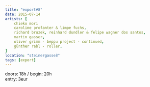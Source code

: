 ```yaml
---
title: "export#8"
date: 2015-07-14
artists: [
    chieko mori
    caroline profanter & limpe fuchs,
    richard bruzek, reinhard dundler & felipe wagner dos santos,
    martin gasser,
    oliver grimm - beppu project - continued,
    günther rabl - roller,
]
location: "steinergasse8"
tags: [export]
---
```

doors: 18h / begin: 20h  
entry: 3eur
